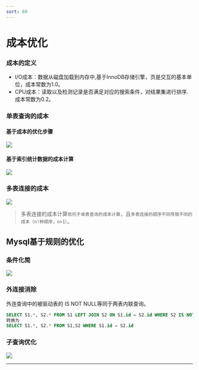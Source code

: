 ```yaml
---
sort: 60
---
```

# 成本优化

### 成本的定义

- I/O成本：数据从磁盘加载到内存中,基于InnoDB存储引擎，页是交互的基本单位，成本常数为1.0。
- CPU成本：读取以及检测记录是否满足对应的搜索条件，对结果集进行排序.成本常数为0.2。

### 单表查询的成本

#### 基于成本的优化步骤

![](https://fno.leejay.top:9000/images/2025/01/22/1c84208e-2853-4fe2-a6f5-3096ac900597.png)

#### 基于索引统计数据的成本计算

![](https://fno.leejay.top:9000/images/2025/01/22/8b48f1c3-a90a-4ac0-98f5-7eec30b98490.png)

### 多表连接的成本

![](https://fno.leejay.top:9000/images/2025/01/22/681c48e2-13c4-4c8f-b4cf-ab9274375f84.png)

> 多表连接的成本计算`依托于单表查询的成本计算`，且`多表连接的顺序不同导致不同的成本（n!种顺序，n>1）`。

## Mysql基于规则的优化
### 条件化简
![](https://fno.leejay.top:9000/images/2025/01/22/854e572f-5ce5-4950-a86a-989a3b160c66.png)

### 外连接消除
外连查询中的被驱动表的 IS NOT NULL等同于两表内联查询。
```sql
SELECT S1.*, S2.* FROM S1 LEFT JOIN S2 ON S1.id = S2.id WHERE S2 IS NOT NULL;
转换为
SELECT S1.*, S2.* FROM S1,S2 WHERE S1.id = S2.id
```

### 子查询优化 
![](https://fno.leejay.top:9000/images/2025/01/22/222db31b-3744-4d69-bf02-186938d5e091.png)

---
